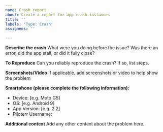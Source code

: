 ```yaml
---
name: Crash report
about: Create a report for app crash instances
title: ''
labels: 'Type: Crash'
assignees: ''

---
```


**Describe the crash**
What were you doing before the issue? Was there an error, did the app stall, or did it fully close?

**To Reproduce**
Can you reliably reproduce the crash? If so, list steps.

**Screenshots/Video**
If applicable, add screenshots or video to help show the problem

**Smartphone (please complete the following information):**
 - Device: [e.g. Moto G5]
 - OS: [e.g. Android 9]
 - App Version: [e.g. 2.2]
 - Piloterr Username:

**Additional context**
Add any other context about the problem here.
